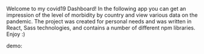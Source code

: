 Welcome to my covid19 Dashboard! In the following app you can get an impression of the level of morbidity by country and view various data on the pandemic. The project was created for personal needs and was written in React, Sass technologies, and contains a number of different npm libraries. Enjoy :)

demo: